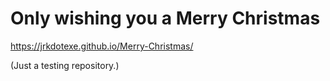# Only wishing you a Merry Christmas
<a href="https://jrkdotexe.github.io/Merry-Christmas/">https://jrkdotexe.github.io/Merry-Christmas/</a>














<p>(Just a testing repository.)</p>
